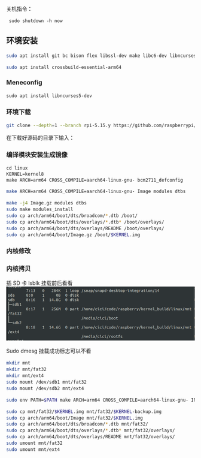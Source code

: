 关机指令：

```shell
 sudo shutdown -h now
```

## 环境安装

```bash
sudo apt install git bc bison flex libssl-dev make libc6-dev libncurses5-dev
```

```bash
sudo apt install crossbuild-essential-arm64
```
### Meneconfig

```shell
sudo apt install libncurses5-dev
```

### 环境下载 
```bash
git clone --depth=1 --branch rpi-5.15.y https://github.com/raspberrypi/linux
```

在下载好源码的目录下输入：
### 编译模块安装生成镜像
```shell
cd linux
KERNEL=kernel8
make ARCH=arm64 CROSS_COMPILE=aarch64-linux-gnu- bcm2711_defconfig
```

```bash
make ARCH=arm64 CROSS_COMPILE=aarch64-linux-gnu- Image modules dtbs
```

```bash
make -j4 Image.gz modules dtbs
sudo make modules_install
sudo cp arch/arm64/boot/dts/broadcom/*.dtb /boot/
sudo cp arch/arm64/boot/dts/overlays/*.dtb* /boot/overlays/
sudo cp arch/arm64/boot/dts/overlays/README /boot/overlays/
sudo cp arch/arm64/boot/Image.gz /boot/$KERNEL.img
```

### 内核修改


### 内核拷贝
插 SD 卡
lsblk 挂载前后看看
![](https://raw.githubusercontent.com/acdefg/cdn/main/obsidian/202211110954375.png)

Sudo dmesg 挂载成功标志可以不看
```bash
mkdir mnt
mkdir mnt/fat32
mkdir mnt/ext4
sudo mount /dev/sdb1 mnt/fat32
sudo mount /dev/sdb2 mnt/ext4
```

```bash
sudo env PATH=$PATH make ARCH=arm64 CROSS_COMPILE=aarch64-linux-gnu- INSTALL_MOD_PATH=mnt/ext4 modules_install
```

```bash
sudo cp mnt/fat32/$KERNEL.img mnt/fat32/$KERNEL-backup.img
sudo cp arch/arm64/boot/Image mnt/fat32/$KERNEL.img
sudo cp arch/arm64/boot/dts/broadcom/*.dtb mnt/fat32/
sudo cp arch/arm64/boot/dts/overlays/*.dtb* mnt/fat32/overlays/
sudo cp arch/arm64/boot/dts/overlays/README mnt/fat32/overlays/
sudo umount mnt/fat32
sudo umount mnt/ext4
```


